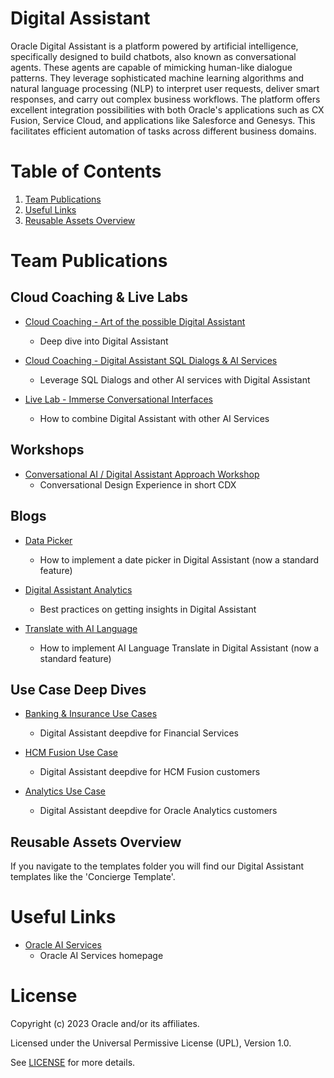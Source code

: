 # Digital Assistant
 
Oracle Digital Assistant is a platform powered by artificial intelligence, specifically designed to build chatbots, also known as conversational agents. These agents are capable of mimicking human-like dialogue patterns. They leverage sophisticated machine learning algorithms and natural language processing (NLP) to interpret user requests, deliver smart responses, and carry out complex business workflows. The platform offers excellent integration possibilities with both Oracle's applications such as CX Fusion, Service Cloud, and applications like Salesforce and Genesys. This facilitates efficient automation of tasks across different business domains.
 
# Table of Contents
 
1. [Team Publications](#team-publications)
2. [Useful Links](#useful-links)
3. [Reusable Assets Overview](#reusable-assets-overview)
 
# Team Publications

## Cloud Coaching & Live Labs
 
- [Cloud Coaching - Art of the possible Digital Assistant](https://www.youtube.com/watch?v=zPmfjuYQCGg&t=49s)
    - Deep dive into Digital Assistant

- [Cloud Coaching - Digital Assistant SQL Dialogs & AI Services](https://www.youtube.com/watch?v=HcS2GIxc7DM)
    - Leverage SQL Dialogs and other AI services with Digital Assistant

- [Live Lab - Immerse Conversational Interfaces](https://apexapps.oracle.com/pls/apex/r/dbpm/livelabs/view-workshop?wid=3452&clear=RR,180&session=112146561197244)
    - How to combine Digital Assistant with other AI Services

## Workshops

- [Conversational AI / Digital Assistant Approach Workshop](./oda-workshop/README.md)
    - Conversational Design Experience in short CDX 

## Blogs

- [Data Picker ](https://www.youtube.com/watch?v=zPmfjuYQCGg&t=49s)
    - How to implement a date picker in Digital Assistant (now a standard feature)

- [Digital Assistant Analytics](https://www.linkedin.com/posts/martijndegrunt_oda-metrics-to-consider-activity-7003745870106009600-RbWc/?utm_source=share&utm_medium=member_desktop)
    - Best practices on getting insights in Digital Assistant

- [Translate with AI Language](https://blogs.oracle.com/digitalassistant/post/techexchange-unlocking-the-power-of-multi-lingual-digital-assistants-with-oci-ai-services)
    - How to implement AI Language Translate in Digital Assistant (now a standard feature)

## Use Case Deep Dives

- [Banking & Insurance Use Cases](https://bit.ly/oda4fins)
    - Digital Assistant deepdive for Financial Services

- [HCM Fusion Use Case](https://bit.ly/oda4hcmcustomers)
    - Digital Assistant deepdive for HCM Fusion customers

- [Analytics Use Case](https://bit.ly/oda4hsbc)
    - Digital Assistant deepdive for Oracle Analytics customers

## Reusable Assets Overview

If you navigate to the templates folder you will find our Digital Assistant templates like the 'Concierge Template'.


# Useful Links
- [Oracle AI Services](https://www.oracle.com/artificial-intelligence/ai-services/)
    - Oracle AI Services homepage

# License

Copyright (c) 2023 Oracle and/or its affiliates.

Licensed under the Universal Permissive License (UPL), Version 1.0.

See [LICENSE](https://github.com/oracle-devrel/technology-engineering/blob/main/LICENSE) for more details.

